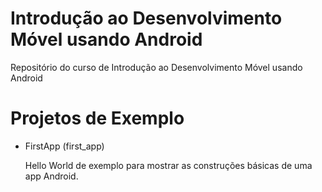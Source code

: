 Introdução ao Desenvolvimento Móvel usando Android
==================================================

Repositório do curso de Introdução ao Desenvolvimento Móvel usando Android


Projetos de Exemplo
===================

- FirstApp (first_app)

  Hello World de exemplo para mostrar as construções básicas de uma app Android.
